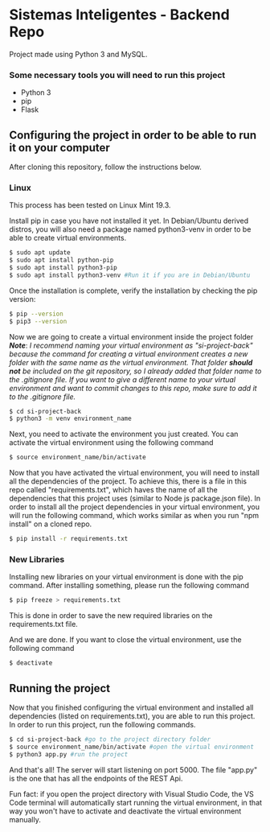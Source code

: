 # Sistemas Inteligentes - Backend Repo

Project made using Python 3 and MySQL.

### Some necessary tools you will need to run this project

  - Python 3
  - pip
  - Flask

## Configuring the project in order to be able to run it on your computer

After cloning this repository, follow the instructions below.

### Linux

This process has been tested on Linux Mint 19.3.

Install pip in case you have not installed it yet. In Debian/Ubuntu derived distros, you will also need a package named python3-venv in order to be able to create virtual environments.

```sh
$ sudo apt update
$ sudo apt install python-pip
$ sudo apt install python3-pip
$ sudo apt install python3-venv #Run it if you are in Debian/Ubuntu
```
Once the installation is complete, verify the installation by checking the pip version:
```sh
$ pip --version
$ pip3 --version
```

Now we are going to create a virtual environment inside the project folder
***Note***: *I recommend naming your virtual environment as "si-project-back" because the command for creating a virtual environment creates a new folder with the same name as the virtual environment. That folder **should not** be included on the git repository, so I already added that folder name to the .gitignore file. If you want to give a different name to your virtual environment and want to commit changes to this repo, make sure to add it to the .gitignore file.*

```sh
$ cd si-project-back
$ python3 -m venv environment_name
```

Next, you need to activate the environment you just created. You can activate the virtual environment using the following command

```sh
$ source environment_name/bin/activate
```

Now that you have activated the virtual environment, you will need to install all the dependencies of the project. To achieve this, there is a file in this repo called "requirements.txt", which haves the name of all the dependencies that this project uses (similar to Node js package.json file). In order to install all the project dependencies in your virtual environment, you will run the following command, which works similar as when you run "npm install" on a cloned repo.

```sh
$ pip install -r requirements.txt 
```

### New Libraries

Installing new libraries on your virtual environment is done with the pip command. After installing something, please run the following command

```sh
$ pip freeze > requirements.txt
```

This is done in order to save the new required libraries on the requirements.txt file.

And we are done. If you want to close the virtual environment, use the following command

```sh
$ deactivate
```

## Running the project

Now that you finished configuring the virtual environment and installed all dependencies (listed on requirements.txt), you are able to run this project.
In order to run this project, run the following commands.

```sh
$ cd si-project-back #go to the project directory folder
$ source environment_name/bin/activate #open the virtual environment
$ python3 app.py #run the project
```

And that's all! The server will start listening on port 5000.
The file "app.py" is the one that has all the endpoints of the REST Api.

Fun fact: if you open the project directory with Visual Studio Code, the VS Code terminal will automatically start running the virtual environment, in that way you won't have to activate and deactivate the virtual environment manually.